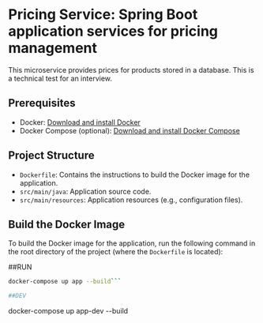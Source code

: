# Pricing Service: Spring Boot application services for pricing management

This microservice provides prices for products stored in a database.
This is a technical test for an interview.

## Prerequisites

- Docker: [Download and install Docker](https://docs.docker.com/get-docker/)
- Docker Compose (optional): [Download and install Docker Compose](https://docs.docker.com/compose/install/)

## Project Structure

- `Dockerfile`: Contains the instructions to build the Docker image for the application.
- `src/main/java`: Application source code.
- `src/main/resources`: Application resources (e.g., configuration files).

## Build the Docker Image

To build the Docker image for the application, run the following command in the root directory of the project (where the `Dockerfile` is located):

##RUN
```bash
docker-compose up app --build```

##DEV
```
docker-compose up app-dev --build
```